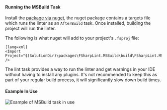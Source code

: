 #### Running the MSBuild Task

Install the [package via nuget](https://www.nuget.org/packages/FSharpLint.MSBuild/), the nuget package 
contains a targets file which runs the linter as an `AfterBuild` task. Once installed, building the project
will run the linter. 

The following is what nuget will add to your project's `.fsproj` file:

	[lang=xml]
    <Import Project="$(SolutionDir)\packages\FSharpLint.MSBuild\build\FSharpLint.MSBuild.targets" />

The lint task provides a way to run the linter and get warnings in your IDE without having to install any plugins.
It's not recommended to keep this as part of your regular build process, it will significantly slow down build times.

#### Example In Use

![Example of MSBuild task in use](http://i.imgur.com/D4c9g1m.png)